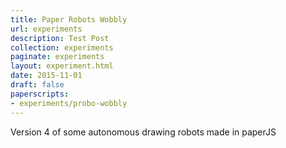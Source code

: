 ```yaml
---
title: Paper Robots Wobbly
url: experiments
description: Test Post
collection: experiments
paginate: experiments
layout: experiment.html
date: 2015-11-01
draft: false
paperscripts:
- experiments/probo-wobbly
---
```

Version 4 of some autonomous drawing robots made in paperJS